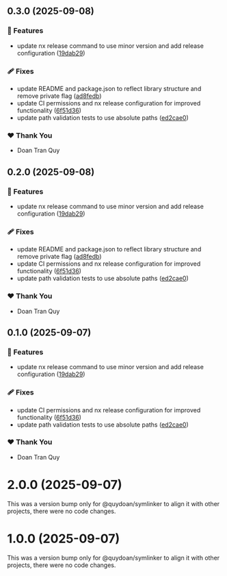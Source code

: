 ## 0.3.0 (2025-09-08)

### 🚀 Features

- update nx release command to use minor version and add release configuration ([19dab29](https://github.com/RobDoan/code-assistance-commands/commit/19dab29))

### 🩹 Fixes

- update README and package.json to reflect library structure and remove private flag ([ad8fedb](https://github.com/RobDoan/code-assistance-commands/commit/ad8fedb))
- update CI permissions and nx release configuration for improved functionality ([6f51d36](https://github.com/RobDoan/code-assistance-commands/commit/6f51d36))
- update path validation tests to use absolute paths ([ed2cae0](https://github.com/RobDoan/code-assistance-commands/commit/ed2cae0))

### ❤️ Thank You

- Doan Tran Quy

## 0.2.0 (2025-09-08)

### 🚀 Features

- update nx release command to use minor version and add release configuration ([19dab29](https://github.com/RobDoan/code-assistance-commands/commit/19dab29))

### 🩹 Fixes

- update README and package.json to reflect library structure and remove private flag ([ad8fedb](https://github.com/RobDoan/code-assistance-commands/commit/ad8fedb))
- update CI permissions and nx release configuration for improved functionality ([6f51d36](https://github.com/RobDoan/code-assistance-commands/commit/6f51d36))
- update path validation tests to use absolute paths ([ed2cae0](https://github.com/RobDoan/code-assistance-commands/commit/ed2cae0))

### ❤️ Thank You

- Doan Tran Quy

## 0.1.0 (2025-09-07)

### 🚀 Features

- update nx release command to use minor version and add release configuration ([19dab29](https://github.com/RobDoan/code-assistance-commands/commit/19dab29))

### 🩹 Fixes

- update CI permissions and nx release configuration for improved functionality ([6f51d36](https://github.com/RobDoan/code-assistance-commands/commit/6f51d36))
- update path validation tests to use absolute paths ([ed2cae0](https://github.com/RobDoan/code-assistance-commands/commit/ed2cae0))

### ❤️ Thank You

- Doan Tran Quy

# 2.0.0 (2025-09-07)

This was a version bump only for @quydoan/symlinker to align it with other projects, there were no code changes.

# 1.0.0 (2025-09-07)

This was a version bump only for @quydoan/symlinker to align it with other projects, there were no code changes.